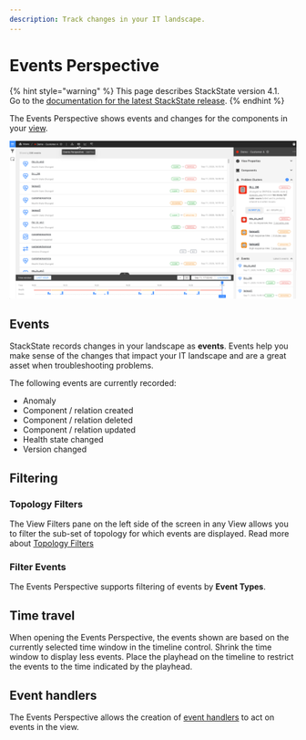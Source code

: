 ```yaml
---
description: Track changes in your IT landscape.
---
```


# Events Perspective

{% hint style="warning" %}
This page describes StackState version 4.1.  
Go to the [documentation for the latest StackState release](https://docs.stackstate.com/).
{% endhint %}

The Events Perspective shows events and changes for the components in your [view](./).

![The Events Perspective](../../.gitbook/assets/v41_event-perspective.png)

## Events

StackState records changes in your landscape as **events**. Events help you make sense of the changes that impact your IT landscape and are a great asset when troubleshooting problems.

The following events are currently recorded:

* Anomaly
* Component / relation created
* Component / relation deleted
* Component / relation updated
* Health state changed
* Version changed

## Filtering

### Topology Filters

The View Filters pane on the left side of the screen in any View allows you to filter the sub-set of topology for which events are displayed. Read more about [Topology Filters](filters.md#topology-filters)

### Filter Events

The Events Perspective supports filtering of events by **Event Types**.

## Time travel

When opening the Events Perspective, the events shown are based on the currently selected time window in the timeline control. Shrink the time window to display less events. Place the playhead on the timeline to restrict the events to the time indicated by the playhead.

## Event handlers

The Events Perspective allows the creation of [event handlers](../alerting.md) to act on events in the view.

